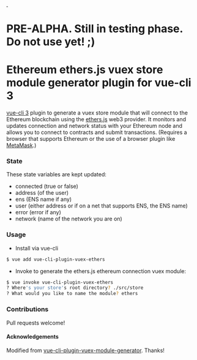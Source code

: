 <a href="https://npmjs.com/package/vue-cli-plugin-ethers">
    <img alt="" src="https://img.shields.io/npm/v/vue-cli-plugin-ethers/latest.svg?style=flat-square">
</a>
<a href="https://npmjs.com/package/vue-cli-plugin-ethers">
    <img alt="" src="https://img.shields.io/npm/dm/vue-cli-plugin-ethers.svg?style=flat-square">
</a>

# PRE-ALPHA. Still in testing phase. Do not use yet! ;)

# Ethereum ethers.js vuex store module generator plugin for vue-cli 3

[vue-cli 3](https://github.com/vuejs/vue-cli) plugin to generate a vuex store module that will connect to the Ethereum blockchain using the [ethers.js](https://github.com/ethers-io/ethers.js/) web3 provider. It monitors and updates connection and network status with your Ethereum node and allows you to connect to contracts and submit transactions. (Requires a browser that supports Ethereum or the use of a browser plugin like [MetaMask](https://metamask.io/).)

### State
These state variables are kept updated:
* connected (true or false)
* address (of the user)
* ens (ENS name if any)
* user (either address or if on a net that supports ENS, the ENS name)
* error (error if any)
* network (name of the network you are on)

### Usage

- Install via vue-cli

```sh
$ vue add vue-cli-plugin-vuex-ethers
```

- Invoke to generate the ethers.js ethereum connection vuex module:

```sh
$ vue invoke vue-cli-plugin-vuex-ethers
? Where's your store's root directory? ./src/store
? What would you like to name the module? ethers
```

### Contributions
Pull requests welcome!



#### Acknowledgements
Modified from [vue-cli-plugin-vuex-module-generator](https://github.com/paulgv/vue-cli-plugin-vuex-module-generator). Thanks!
